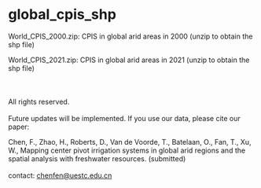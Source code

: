 # global_cpis_shp
World_CPIS_2000.zip: CPIS in global arid areas in 2000 (unzip to obtain the shp file) 

World_CPIS_2021.zip: CPIS in global arid areas in 2021 (unzip to obtain the shp file)
<br />  
<br />  
All rights reserved.
<br />
<br />
Future updates will be implemented. If you use our data, please cite our paper:

Chen, F., Zhao, H., Roberts, D., Van de Voorde, T., Batelaan, O., Fan, T., Xu, W., Mapping center pivot irrigation systems in global arid regions and the spatial analysis with freshwater resources. (submitted)
<br />
<br />
contact: chenfen@uestc.edu.cn
